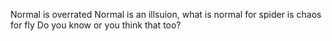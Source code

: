 Normal is overrated
Normal is an illsuion, what is normal for spider is chaos for fly
Do you know or you think that too?
